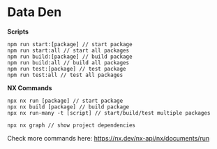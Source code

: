 # Data Den

**Scripts**

    npm run start:[package] // start package
    npm run start:all // start all packages
    npm run build:[package] // build package
    npm run build:all // build all packages
    npm run test:[package] // test package
    npm run test:all // test all packages

**NX Commands**

    npx nx run [package] // start package
    npx nx build [package] // build package
    npx nx run-many -t [script] // start/build/test multiple packages

    npx nx graph // show project dependencies

Check more commands here: https://nx.dev/nx-api/nx/documents/run
